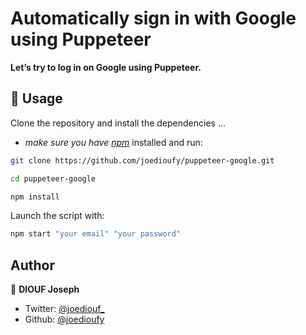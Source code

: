 # Automatically sign in with Google using Puppeteer

**Let’s try to log in on Google using Puppeteer.**

## 🚀 Usage

Clone the repository and install the dependencies ...

- _make sure you have [npm](https://www.npmjs.com)_
  installed and run:

```bash
git clone https://github.com/joedioufy/puppeteer-google.git
```

```bash
cd puppeteer-google
```

```bash
npm install
```

Launch the script with:

```bash
npm start "your email" "your password"
```

## Author

👤 **DIOUF Joseph**

- Twitter: [@joediouf_](https://twitter.com/joediouf_)
- Github: [@joedioufy](https://github.com/joedioufy)
